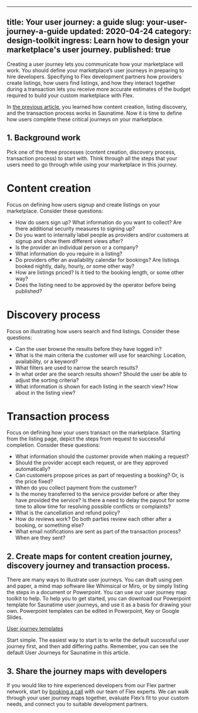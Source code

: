  ---
 title: Your user journey: a guide
 slug: your-user-journey-a-guide
 updated: 2020-04-24
 category: design-toolkit
 ingress: Learn how to design your marketplace's user journey.
 published: true
 ---

Creating a user journey lets you communicate how your marketplace will work. You should define your marketplace’s user journeys in preparing to hire developers. Specifying to Flex development partners how providers create listings, how users find listings, and how they interact together during a transaction lets you receive more accurate estimates of the budget required to build your custom marketplace with Flex. 

In [the previous article](/src/docs/design-toolkit/user-journey/index.md), you learned how content creation, listing discovery, and the transaction process works in Saunatime. Now it is time to define how users complete these critical journeys on your marketplace. 

 ## 1. Background work

Pick one of the three processes (content creation, discovery process, transaction process) to start with. Think through all the steps that your users need to go through while using your marketplace in this journey. 

# Content creation

Focus on defining how users signup and create listings on your marketplace. Consider these questions:

- How do users sign up? What information do you want to collect? Are there additional security measures to signing up?
- Do you want to internally label people as providers and/or customers at signup and show them different views after? 
- Is the provider an individual person or a company?
- What information do you require in a listing? 
- Do providers offer an availability calendar for bookings? Are listings booked nightly, daily, hourly, or some other way? 
- How are listings priced? Is it tied to the booking length, or some other way? 
- Does the listing need to be approved by the operator before being published? 

# Discovery process

Focus on illustrating how users search and find listings. Consider these questions: 

- Can the user browse the results before they have logged in?
- What is the main criteria the customer will use for searching: Location, availability, or a keyword?
- What filters are used to narrow the search results? 
- In what order are the search results shown? Should the user be able to adjust the sorting criteria?
- What information is shown for each listing in the search view? How about in the listing view? 

# Transaction process

Focus on defining how your users transact on the marketplace. Starting from the listing page, depict the steps from request to successful completion. Consider these questions:

- What information should the customer provide when making a request? 
- Should the provider accept each request, or are they approved automatically?
- Can customers propose prices as part of requesting a booking? Or, is the price fixed? 
- When do you collect payment from the customer?
- Is the money transferred to the service provider before or after they have provided the service? Is there a need to delay the payout for some time to allow time for resolving possible conflicts or complaints?
- What is the cancellation and refund policy?
- How do reviews work? Do both parties review each other after a booking, or something else? 
- What email notifications are sent as part of the transaction process? When are they sent? 

## 2. Create maps for content creation journey, discovery journey and transaction process. 

There are many ways to illustrate user journeys. You can draft using pen and paper, a mind map software like Whimsical or Miro, or by simply listing the steps in a document or Powerpoint. You can use our user journey map toolkit to help. To help you to get started, you can download our Powerpoint template for Saunatime user journeys, and use it as a basis for drawing your own. Powerpoint templates can be edited in Powerpoint, Key or Google Slides.

[User journey templates](/flex-design-toolkit.pptx)

Start simple. The easiest way to start is to write the default successful user journey first, and then add differing paths. Remember, you can see the default User Journeys for Saunatime in this article. 

## 3. Share the journey maps with developers

If you would like to hire experienced developers from our Flex partner network, start by [booking a call](https://calendly.com/welcome-to-flex) with our team of Flex experts. We can walk through your user journey maps together, evaluate Flex’s fit to your custom needs, and connect you to suitable development partners.
